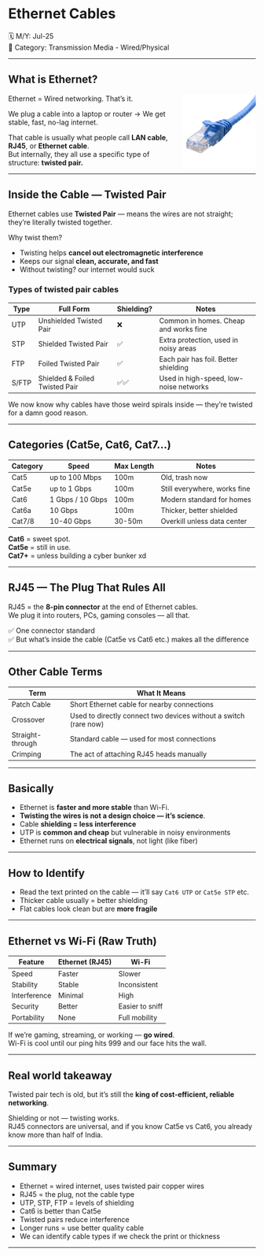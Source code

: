 #  Ethernet Cables

🗓️ M/Y: Jul-25  
📂 Category: Transmission Media - Wired/Physical

---


## What is Ethernet?

<img align="right" src="images/rj45.png" width="150px" alt="Ethernet" />

Ethernet = Wired networking. That’s it.

We plug a cable into a laptop or router → We get stable, fast, no-lag internet.

That cable is usually what people call **LAN cable**, **RJ45**, or **Ethernet cable**.  
But internally, they all use a specific type of structure: **twisted pair.**

---

## Inside the Cable — Twisted Pair

Ethernet cables use **Twisted Pair** — means the wires are not straight; they’re literally twisted together.

Why twist them?

- Twisting helps **cancel out electromagnetic interference**
- Keeps our signal **clean, accurate, and fast**
- Without twisting? our internet would suck

### Types of twisted pair cables

| Type  | Full Form                     | Shielding? | Notes                                  |
|-------|-------------------------------|------------|----------------------------------------|
| UTP   | Unshielded Twisted Pair       | ❌         | Common in homes. Cheap and works fine  |
| STP   | Shielded Twisted Pair         | ✅         | Extra protection, used in noisy areas  |
| FTP   | Foiled Twisted Pair           | ✅         | Each pair has foil. Better shielding   |
| S/FTP | Shielded & Foiled Twisted Pair| ✅✅        | Used in high-speed, low-noise networks |
 
We now know why cables have those weird spirals inside — they’re twisted for a damn good reason.

---

## Categories (Cat5e, Cat6, Cat7...)

| Category | Speed           | Max Length | Notes                          |
|----------|------------------|------------|--------------------------------|
| Cat5     | up to 100 Mbps   | 100m       | Old, trash now                 |
| Cat5e    | up to 1 Gbps     | 100m       | Still everywhere, works fine  |
| Cat6     | 1 Gbps / 10 Gbps | 100m       | Modern standard for homes      |
| Cat6a    | 10 Gbps          | 100m       | Thicker, better shielded       |
| Cat7/8   | 10-40 Gbps       | 30-50m     | Overkill unless data center    |

**Cat6** = sweet spot.  
**Cat5e** = still in use.  
**Cat7+** = unless building a cyber bunker xd

---

## RJ45 — The Plug That Rules All

RJ45 = the **8-pin connector** at the end of Ethernet cables.  
We plug it into routers, PCs, gaming consoles — all that.

✅ One connector standard  
✅ But what’s inside the cable (Cat5e vs Cat6 etc.) makes all the difference

---

## Other Cable Terms
| Term      | What It Means                                    |
|-----------|--------------------------------------------------|
| Patch Cable | Short Ethernet cable for nearby connections     |
| Crossover  | Used to directly connect two devices without a switch (rare now) |
| Straight-through | Standard cable — used for most connections |
| Crimping   | The act of attaching RJ45 heads manually         |

---

## Basically

- Ethernet is **faster and more stable** than Wi-Fi.
- **Twisting the wires is not a design choice — it’s science**.
- Cable **shielding = less interference**
- UTP is **common and cheap** but vulnerable in noisy environments
- Ethernet runs on **electrical signals**, not light (like fiber)

---

## How to Identify

- Read the text printed on the cable — it’ll say `Cat6 UTP` or `Cat5e STP` etc.
- Thicker cable usually = better shielding
- Flat cables look clean but are **more fragile**

---

## Ethernet vs Wi-Fi (Raw Truth)

| Feature      | Ethernet (RJ45) | Wi-Fi              |
|--------------|------------------|--------------------|
| Speed        | Faster         |  Slower           |
| Stability    |  Stable         | Inconsistent     |
| Interference |  Minimal        |  High             |
| Security     |  Better         | Easier to sniff  |
| Portability  | None          |  Full mobility     |

If we’re gaming, streaming, or working — **go wired**.  
Wi-Fi is cool until our ping hits 999 and our face hits the wall.

---

## Real world takeaway

Twisted pair tech is old, but it’s still the **king of cost-efficient, reliable networking**.

Shielding or not — twisting works.  
RJ45 connectors are universal, and if you know Cat5e vs Cat6, you already know more than half of India.

---

## Summary

- Ethernet = wired internet, uses twisted pair copper wires
- RJ45 = the plug, not the cable type
- UTP, STP, FTP = levels of shielding
- Cat6 is better than Cat5e
- Twisted pairs reduce interference
- Longer runs = use better quality cable
- We can identify cable types if we check the print or thickness

---
